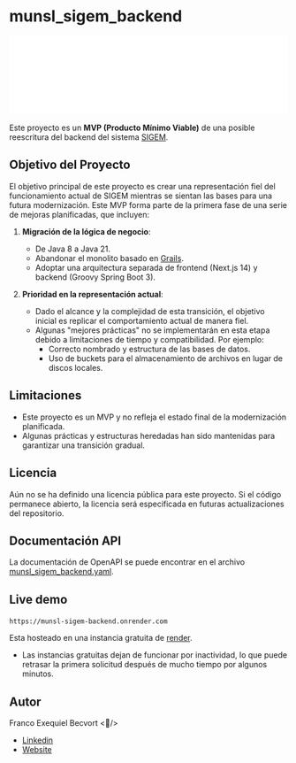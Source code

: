 # munsl_sigem_backend

![escudo municipal](/assets/escudo-municipal-blanco-2x.png)

Este proyecto es un **MVP (Producto Mínimo Viable)** de una posible reescritura del backend del sistema [SIGEM](https://sigem.sanluislaciudad.gob.ar/).

## Objetivo del Proyecto

El objetivo principal de este proyecto es crear una representación fiel del funcionamiento actual de SIGEM mientras se sientan las bases para una futura modernización. Este MVP forma parte de la primera fase de una serie de mejoras planificadas, que incluyen:

1. **Migración de la lógica de negocio**:
    - De Java 8 a Java 21.
    - Abandonar el monolito basado en [Grails](https://grails.org/).
    - Adoptar una arquitectura separada de frontend (Next.js 14) y backend (Groovy Spring Boot 3).

2. **Prioridad en la representación actual**:
    - Dado el alcance y la complejidad de esta transición, el objetivo inicial es replicar el comportamiento actual de manera fiel.
    - Algunas "mejores prácticas" no se implementarán en esta etapa debido a limitaciones de tiempo y compatibilidad. Por ejemplo:
        - Correcto nombrado y estructura de las bases de datos.
        - Uso de buckets para el almacenamiento de archivos en lugar de discos locales.

## Limitaciones

- Este proyecto es un MVP y no refleja el estado final de la modernización planificada.
- Algunas prácticas y estructuras heredadas han sido mantenidas para garantizar una transición gradual.

## Licencia

Aún no se ha definido una licencia pública para este proyecto. Si el código permanece abierto, la licencia será especificada en futuras actualizaciones del repositorio.

## Documentación API
La documentación de OpenAPI se puede encontrar en el archivo [munsl_sigem_backend.yaml](https://github.com/franBec/munsl_sigem_backend/blob/main/src/main/resources/openapi/munsl_sigem_backend.yaml).

## Live demo

`https://munsl-sigem-backend.onrender.com`

Esta hosteado en una instancia gratuita de [render](https://dashboard.render.com/).
- Las instancias gratuitas dejan de funcionar por inactividad, lo que puede retrasar la primera solicitud después de mucho tiempo por algunos minutos.

## Autor
Franco Exequiel Becvort <🐤/>
- [Linkedin](https://www.linkedin.com/in/franco-becvort/)
- [Website](https://pollito.dev/)
